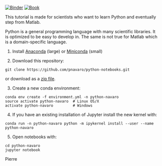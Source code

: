 [![Binder](https://mybinder.org/badge.svg)](https://mybinder.org/v2/gh/pnavaro/python-notebooks/master)
[![Book](https://github.com/pnavaro/python-notebooks//workflows/book/badge.svg)](https://pnavaro.github.io/python-notebooks)

This tutorial is made for scientists who want to learn Python and eventually step from Matlab.

Python is a general programming language with many scientific libraries. 
It is optimized to be easy to develop in. The same is not true for Matlab which is 
a domain-specific language.

1. Install [Anaconda](https://www.anaconda.com/downloads) (large) or [Miniconda](https://conda.io/miniconda.html) (small)

2.  Download this repository:

```
git clone https://github.com/pnavaro/python-notebooks.git
```

or download as a [zip file](https://github.com/pnavaro/python-notebooks/archive/master.zip).
    
3. Create a new conda environment:

```
conda env create -f environment.yml -n python-navaro
source activate python-navaro  # Linux OS/X
activate python-navaro         # Windows
```

4. If you have an existing installation of Jupyter install the new kernel with:

```
conda run -n python-navaro python -m ipykernel install --user --name python-navaro 
```

5. Open notebooks with:

```
cd python-navaro
jupyter notebook
```

Pierre
